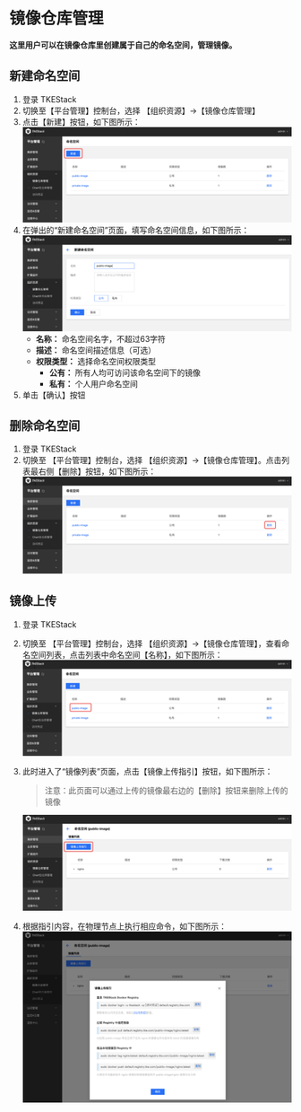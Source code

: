 # 镜像仓库管理
**这里用户可以在镜像仓库里创建属于自己的命名空间，管理镜像。**

## 新建命名空间
  1. 登录 TKEStack
  2. 切换至【平台管理】控制台，选择 【组织资源】->【镜像仓库管理】
  3. 点击【新建】按钮，如下图所示：
      ![新建命名空间](../../../../../images/新建命名空间.png)
  4. 在弹出的“新建命名空间”页面，填写命名空间信息，如下图所示：
      ![新建命名空间窗口](../../../../../images/新建命名空间窗口.png)
     + **名称：** 命名空间名字，不超过63字符
     + **描述：** 命名空间描述信息（可选）
     + **权限类型：** 选择命名空间权限类型
       + **公有：** 所有人均可访问该命名空间下的镜像
       + **私有：** 个人用户命名空间
  5. 单击【确认】按钮
 ## 删除命名空间
  1. 登录 TKEStack
  2. 切换至 【平台管理】控制台，选择 【组织资源】->【镜像仓库管理】。点击列表最右侧【删除】按钮，如下图所示：
      ![命名空间删除按钮](../../../../../images/命名空间删除按钮.png)
## 镜像上传
  1. 登录 TKEStack

  2. 切换至 【平台管理】控制台，选择 【组织资源】->【镜像仓库管理】，查看命名空间列表，点击列表中命名空间【名称】，如下图所示：
      ![命名空间名称](../../../../../images/命名空间名称.png)
      
  4. 此时进入了“镜像列表”页面，点击【镜像上传指引】按钮，如下图所示：
     
      > 注意：此页面可以通过上传的镜像最右边的【删除】按钮来删除上传的镜像
      
      ![镜像上传指引](../../../../../images/镜像上传指引.png)
      
  4. 根据指引内容，在物理节点上执行相应命令，如下图所示：
      ![镜像上传指引内容](../../../../../images/镜像上传指引内容.png)